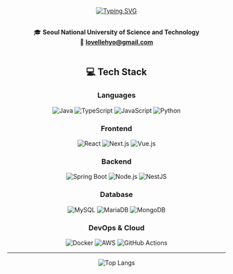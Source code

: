 <div align="center">
<a href="https://git.io/typing-svg"><img src="https://readme-typing-svg.demolab.com?font=Russo+One&size=33&letterSpacing=0.07rem&pause=1000&color=000000&background=FEE7FF92&center=true&vCenter=true&width=333&height=67&lines=Hyo's+GitHub+%F0%9F%91%BE" alt="Typing SVG" /></a><br/><br/>

🎓 **Seoul National University of Science and Technology**  
📧 **lovellehyo@gmail.com**  
<br/>
## 💻 Tech Stack
### **Languages**
![Java](https://img.shields.io/badge/Java-007396?style=for-the-badge&logo=openjdk&logoColor=white) ![TypeScript](https://img.shields.io/badge/TypeScript-3178C6?style=for-the-badge&logo=TypeScript&logoColor=white) ![JavaScript](https://img.shields.io/badge/JavaScript-F7DF1E?style=for-the-badge&logo=JavaScript&logoColor=white) ![Python](https://img.shields.io/badge/Python-3776AB?style=for-the-badge&logo=python&logoColor=white)

### **Frontend**
![React](https://img.shields.io/badge/React-61DAFB?style=for-the-badge&logo=react&logoColor=white) ![Next.js](https://img.shields.io/badge/Next.js-000000?style=for-the-badge&logo=nextdotjs&logoColor=white) ![Vue.js](https://img.shields.io/badge/Vue.js-4FC08D?style=for-the-badge&logo=Vue.js&logoColor=white)

### **Backend**
![Spring Boot](https://img.shields.io/badge/Spring_Boot-6DB33F?style=for-the-badge&logo=spring-boot&logoColor=white) ![Node.js](https://img.shields.io/badge/Node.js-339933?style=for-the-badge&logo=nodedotjs&logoColor=white) ![NestJS](https://img.shields.io/badge/NestJS-E0234E?style=for-the-badge&logo=nestjs&logoColor=white)

### **Database**  
![MySQL](https://img.shields.io/badge/MySQL-4479A1?style=for-the-badge&logo=mysql&logoColor=white) ![MariaDB](https://img.shields.io/badge/MariaDB-003545?style=for-the-badge&logo=mariadb&logoColor=white) ![MongoDB](https://img.shields.io/badge/MongoDB-47A248?style=for-the-badge&logo=mongodb&logoColor=white)  

### **DevOps & Cloud**  
![Docker](https://img.shields.io/badge/Docker-2496ED?style=for-the-badge&logo=docker&logoColor=white) ![AWS](https://img.shields.io/badge/AWS-232F3E?style=for-the-badge&logo=amazon-aws&logoColor=white) ![GitHub Actions](https://img.shields.io/badge/GitHub_Actions-2088FF?style=for-the-badge&logo=github-actions&logoColor=white)  

---
![Top Langs](https://github-readme-stats.vercel.app/api/top-langs/?username=hyoseonlim&layout=compact)
</div>
